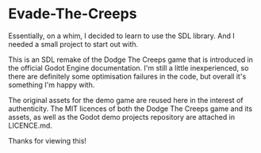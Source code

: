 # Evade-The-Creeps
Essentially, on a whim, I decided to learn to use the SDL library. And I needed a small project to start out with.

This is an SDL remake of the Dodge The Creeps game that is introduced in the official Godot Engine documentation. I'm still a little inexperienced, so there are definitely some optimisation failures in the code, but overall it's something I'm happy with.

The original assets for the demo game are reused here in the interest of authenticity. The MIT licences of both the Dodge The Creeps game and its assets, as well as the Godot demo projects repository are attached in LICENCE.md.

Thanks for viewing this!
